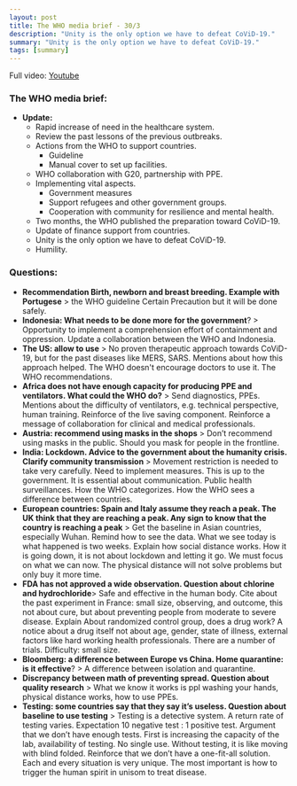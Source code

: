 ```yaml
---
layout: post
title: The WHO media brief - 30/3
description: "Unity is the only option we have to defeat CoViD-19."
summary: "Unity is the only option we have to defeat CoViD-19."
tags: [summary]
---
```


Full video: [Youtube](https://www.youtube.com/watch?v=VWrDMJGOBD0)

### The WHO media brief:
*  **Update:**
    *   Rapid increase of need in the healthcare system.
    *   Review the past lessons of the previous outbreaks.
    *   Actions from the WHO to support countries.
        *   Guideline
        *   Manual cover to set up facilities.
    *   WHO collaboration with G20, partnership with PPE.
    *   Implementing vital aspects.
        *   Government measures
        *   Support refugees and other government groups.
        *   Cooperation with community for resilience and mental health.
    *   Two months, the WHO published the preparation toward CoViD-19.
    *   Update of finance support from countries.
    *   Unity is the only option we have to defeat CoViD-19.
    *   Humility.

### Questions:
*   **Recommendation Birth, newborn and breast breeding. Example with Portugese** > the WHO guideline Certain Precaution but it will be done safely.
*   **Indonesia: What needs to be done more for the government**? > Opportunity to implement a comprehension effort of containment and oppression. Update a collaboration between the WHO and Indonesia.
*   **The US: allow to use** > No proven therapeutic approach towards CoViD-19, but for the past diseases like MERS, SARS. Mentions about how this approach helped. The WHO doesn't encourage doctors to use it.  The WHO recommendations.
*   **Africa does not have enough capacity for producing PPE and ventilators. What could the WHO do?** > Send diagnostics, PPEs. Mentions about the difficulty of ventilators, e.g. technical perspective, human training. Reinforce of the live saving component. Reinforce a message of collaboration for clinical and medical professionals.
*   **Austria: recommend using masks in the shops** > Don’t recommend using masks in the public. Should you mask for people in the frontline.
*   **India: Lockdown. Advice to the government about the humanity crisis. Clarify community transmission** > Movement restriction is needed to take very carefully. Need to implement measures. This is up to the government. It is essential about communication. Public health surveillances. How the WHO categorizes. How the WHO sees a difference between countries.
*  **European countries: Spain and Italy assume they reach a peak. The UK think that they are reaching a peak. Any sign to know that the country is reaching a peak** > Get the baseline in Asian countries, especially Wuhan. Remind how to see the data. What we see today is what happened is two weeks. Explain how social distance works. How it is going down, it is not about lockdown and letting it go. We must focus on what we can now. The physical distance will not solve problems but only buy it more time.
*  **FDA has not approved a wide observation. Question about chlorine and hydrochloride**> Safe and effective in the human body. Cite about the past experiment in France: small size, observing, and outcome, this not about cure, but about preventing people from moderate to severe disease. Explain About randomized control group, does a drug work? A notice about a drug itself not about age, gender, state of illness, external factors like hard working health professionals. There are a number of trials. Difficulty: small size.
*   **Bloomberg: a difference between Europe vs China. Home quarantine: is it effective**? > A difference between isolation and quarantine.
*   **Discrepancy between math of preventing spread. Question about quality research** > What we know it works is ppl washing your hands, physical distance works, how to use PPEs.
*   **Testing: some countries say that they say it’s useless. Question about baseline to use testing** > Testing is a detective system. A return rate of testing varies. Expectation 10 negative test : 1 positive test. Argument that we don’t have enough tests. First is increasing the capacity of the lab, availability of testing. No single use. Without testing, it is like moving with blind folded. Reinforce that we don’t have a one-fit-all solution. Each and every situation is very unique. The most important is how to trigger the human spirit in unisom to treat disease.

<!-- Docs to Markdown version 1.0β20 -->
